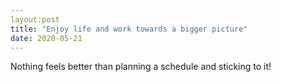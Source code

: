 ```yaml
---
layout:post
title: "Enjoy life and work towards a bigger picture"
date: 2020-05-21
---
```


Nothing feels better than planning a schedule and sticking to it!
